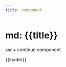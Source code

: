```yaml
---
title: component
---
```


# md: {{title}}

ssr + continue component

{{loader}}

<script type="module" src="/client/pages/comp.loader.ts"></script>


